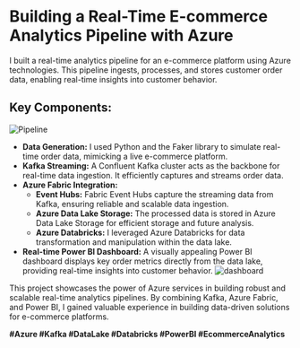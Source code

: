 # Building a Real-Time E-commerce Analytics Pipeline with Azure

I built a real-time analytics pipeline for an e-commerce platform using Azure technologies. This pipeline ingests, processes, and stores customer order data, enabling real-time insights into customer behavior.

## Key Components:
![Pipeline](https://github.com/user-attachments/assets/0cff7b82-3c43-4711-a60e-b195c5300945)

* **Data Generation:** I used Python and the Faker library to simulate real-time order data, mimicking a live e-commerce platform.
* **Kafka Streaming:** A Confluent Kafka cluster acts as the backbone for real-time data ingestion. It efficiently captures and streams order data.
* **Azure Fabric Integration:**
    * **Event Hubs:** Fabric Event Hubs capture the streaming data from Kafka, ensuring reliable and scalable data ingestion.
    * **Azure Data Lake Storage:** The processed data is stored in Azure Data Lake Storage for efficient storage and future analysis.
    * **Azure Databricks:** I leveraged Azure Databricks for data transformation and manipulation within the data lake.
* **Real-time Power BI Dashboard:** A visually appealing Power BI dashboard displays key order metrics directly from the data lake, providing real-time insights into customer behavior.
![dashboard](https://github.com/user-attachments/assets/01ab717e-68f0-4020-88d9-97d59e91b323)

This project showcases the power of Azure services in building robust and scalable real-time analytics pipelines. By combining Kafka, Azure Fabric, and Power BI, I gained valuable experience in building data-driven solutions for e-commerce platforms.

**#Azure #Kafka #DataLake #Databricks #PowerBI #EcommerceAnalytics**
